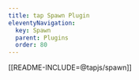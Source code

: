```yaml
---
title: tap Spawn Plugin
eleventyNavigation:
  key: Spawn
  parent: Plugins
  order: 80
---
```


[[README-INCLUDE=@tapjs/spawn]]
